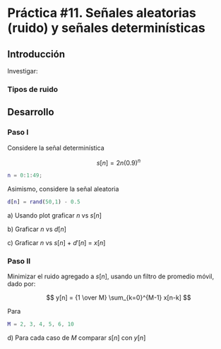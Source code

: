 # Práctica #11. Señales aleatorias (ruido) y señales determinísticas

## Introducción

Investigar:

### Tipos de ruido

## Desarrollo

### Paso I

Considere la señal determinística

$$ s[n] = 2n(0.9)^n $$

```matlab
n = 0:1:49;
```

Asimismo, considere la señal aleatoria

```matlab
d[n] = rand(50,1) - 0.5
```

a) Usando plot graficar $n$ vs $s[n]$

b) Graficar $n$ vs $d[n]$

c) Graficar $n$ vs $s[n]$ + $d'[n]$ = $x[n]$

### Paso II

Minimizar el ruido agregado a $s[n]$, usando un filtro de promedio móvil, dado por:

$$ y[n] = {1 \over M} \sum_{k=0}^{M-1} x[n-k] $$

Para

```matlab
M = 2, 3, 4, 5, 6, 10
```

d) Para cada caso de $M$ comparar $s[n]$ con $y[n]$
